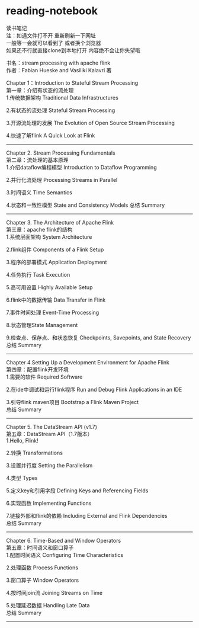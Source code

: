 # reading-notebook
读书笔记  
注：如遇文件打不开 重新刷新一下网址  
一般等一会就可以看到了 或者换个浏览器  
如果还不行就直接clone到本地打开 内容绝不会让你失望哦  
  
书名：stream processing with apache flink  
作者：Fabian Hueske and Vasiliki Kalavri 著   

Chapter 1：Introduction to Stateful Stream Processing  
第一章：介绍有状态的流处理  
1.传统数据架构 Traditional Data Infrastructures 

2.有状态的流处理 Stateful Stream Processing 

3.开源流处理的发展 The Evolution of Open Source Stream Processing 

4.快速了解flink A Quick Look at Flink 

--------------------------------------------------------------------
Chapter 2. Stream Processing Fundamentals  
第二章：流处理的基本原理  
1.介绍dataflow编程模型 Introduction to Dataflow Programming 

2.并行化流处理 Processing Streams in Parallel 

3.时间语义 Time Semantics 

4.状态和一致性模型 State and Consistency Models 
总结 Summary 

--------------------------------------------------------------------
Chapter 3. The Architecture of Apache Flink  
第三章：apache flink的结构  
1.系统层面架构 System Architecture  

2.flink组件 Components of a Flink Setup  

3.程序的部署模式 Application Deployment  

4.任务执行 Task Execution  

5.高可用设置 Highly Available Setup  

6.flink中的数据传输 Data Transfer in Flink  

7.事件时间处理 Event-Time Processing  

8.状态管理State Management   

9.检查点、保存点、和状态恢复 Checkpoints, Savepoints, and State Recovery 
总结 Summary 

--------------------------------------------------------------------
Chapter 4.Setting Up a Development Environment for Apache Flink  
第四章：配置flink开发环境  
1.需要的软件 Required Software  

2.在ide中调试和运行flink程序 Run and Debug Flink Applications in an IDE  

3.引导flink maven项目 Bootstrap a Flink Maven Project  
总结 Summary  

--------------------------------------------------------------------  
Chapter 5. The DataStream API (v1.7)  
第五章：DataStream API（1.7版本）  
1.Hello, Flink!  

2.转换 Transformations  

3.设置并行度 Setting the Parallelism  

4.类型 Types  

5.定义key和引用字段 Defining Keys and Referencing Fields  

6.实现函数  Implementing Functions  

7.链接外部和flink的依赖 Including External and Flink Dependencies  
总结 Summary  

--------------------------------------------------------------------  
Chapter 6. Time-Based and Window Operators    
第五章：时间语义和窗口算子  
1.配置时间语义 Configuring Time Characteristics    

2.处理函数 Process Functions    

3.窗口算子 Window Operators  

4.按时间join流 Joining Streams on Time  

5.处理延迟数据 Handling Late Data  
总结 Summary  

--------------------------------------------------------------------  



 


